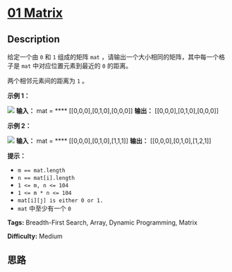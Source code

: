 # [01 Matrix][title]

## Description

给定一个由 `0` 和 `1` 组成的矩阵 `mat` ，请输出一个大小相同的矩阵，其中每一个格子是 `mat` 中对应位置元素到最近的 `0` 的距离。

两个相邻元素间的距离为 `1` 。

**示例 1：**

![](https://pic.leetcode-cn.com/1626667201-NCWmuP-image.png)
            **输入：** mat = **** [[0,0,0],[0,1,0],[0,0,0]]    **输出：** [[0,0,0],[0,1,0],[0,0,0]]    

**示例 2：**

![](https://pic.leetcode-cn.com/1626667205-xFxIeK-image.png)
            **输入：** mat = **** [[0,0,0],[0,1,0],[1,1,1]]    **输出：** [[0,0,0],[0,1,0],[1,2,1]]    

**提示：**

  * `m == mat.length`
  * `n == mat[i].length`
  * `1 <= m, n <= 104`
  * `1 <= m * n <= 104`
  * `mat[i][j] is either 0 or 1.`
  * `mat` 中至少有一个 `0 `


**Tags:** Breadth-First Search, Array, Dynamic Programming, Matrix

**Difficulty:** Medium

## 思路

[title]: https://leetcode-cn.com/problems/01-matrix
